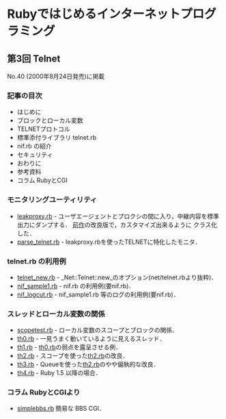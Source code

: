 # Rubyではじめるインターネットプログラミング

## 第3回 Telnet

No.40 (2000年8月24日発売)に掲載

### 記事の目次

*   はじめに
*   ブロックとローカル変数
*   TELNETプロトコル
*   標準添付ライブラリ telnet.rb
*   nif.rb の紹介
*   セキュリティ
*   おわりに
*   参考資料
*   コラム RubyとCGI

### モニタリングユーティリティ

*   [leakproxy.rb](leakproxy.rb) - ユーザエージェントとプロクシの間に入り，中継内容を標準出力にダンプする． [前作](../2nd/leakproxy.rb)の改良版で，カスタマイズ出来るように クラス化した．
*   [parse\_telnet.rb](parse_telnet.rb) - leakproxy.rbを使ったTELNETに特化したモニタ．

### telnet.rb の利用例

*   [telnet\_new.rb](telnet_new.rb) - _Net::Telnet::new_のオプション(net/telnet.rbより抜粋)．
*   [nif\_sample1.rb](nif_sample1.rb) - nif.rb の利用例(要nif.rb)．
*   [nif\_logcut.rb](nif_logcut.rb) - nif\_sample1.rb 等のログの利用例(要nif.rb)．

### スレッドとローカル変数の関係

*   [scopetest.rb](scopetest.rb) - ローカル変数のスコープとブロックの関係．
*   [th0.rb](th0.rb) - 一見うまく動いているように見えるスレッド．
*   [th1.rb](th1.rb) - [th0.rb](th0.rb)の弱点を露呈させる例．
*   [th2.rb](th2.rb) - スコープを使った[th2.rb](th2.rb)の改良．
*   [th3.rb](th3.rb) - Queueを使った[th2.rb](th2.rb)のやや偏執的な改良．
*   [th4.rb](th4.rb) - Ruby 1.5 以降の場合．

### コラム RubyとCGIより

*   [simplebbs.rb](simplebbs.rb) 簡易な BBS CGI．
